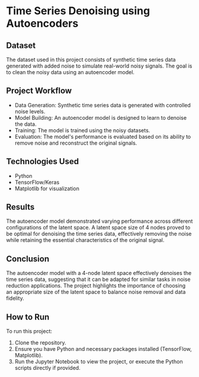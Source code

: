 <h1>Time Series Denoising using Autoencoders</h1>

<h2>Dataset</h2>
<p>The dataset used in this project consists of synthetic time series data generated with added noise to simulate real-world noisy signals. The goal is to clean the noisy data using an autoencoder model.</p>

<h2>Project Workflow</h2>
<ul>
  <li>Data Generation: Synthetic time series data is generated with controlled noise levels.</li>
  <li>Model Building: An autoencoder model is designed to learn to denoise the data.</li>
  <li>Training: The model is trained using the noisy datasets.</li>
  <li>Evaluation: The model's performance is evaluated based on its ability to remove noise and reconstruct the original signals.</li>
</ul>

<h2>Technologies Used</h2>
<ul>
  <li>Python</li>
  <li>TensorFlow/Keras</li>
  <li>Matplotlib for visualization</li>
</ul>

<h2>Results</h2>
<p>The autoencoder model demonstrated varying performance across different configurations of the latent space. A latent space size of 4 nodes proved to be optimal for denoising the time series data, effectively removing the noise while retaining the essential characteristics of the original signal.</p>

<h2>Conclusion</h2>
<p>The autoencoder model with a 4-node latent space effectively denoises the time series data, suggesting that it can be adapted for similar tasks in noise reduction applications. The project highlights the importance of choosing an appropriate size of the latent space to balance noise removal and data fidelity.</p>

<h2>How to Run</h2>
<p>To run this project:</p>
<ol>
  <li>Clone the repository.</li>
  <li>Ensure you have Python and necessary packages installed (TensorFlow, Matplotlib).</li>
  <li>Run the Jupyter Notebook to view the project, or execute the Python scripts directly if provided.</li>
</ol>
